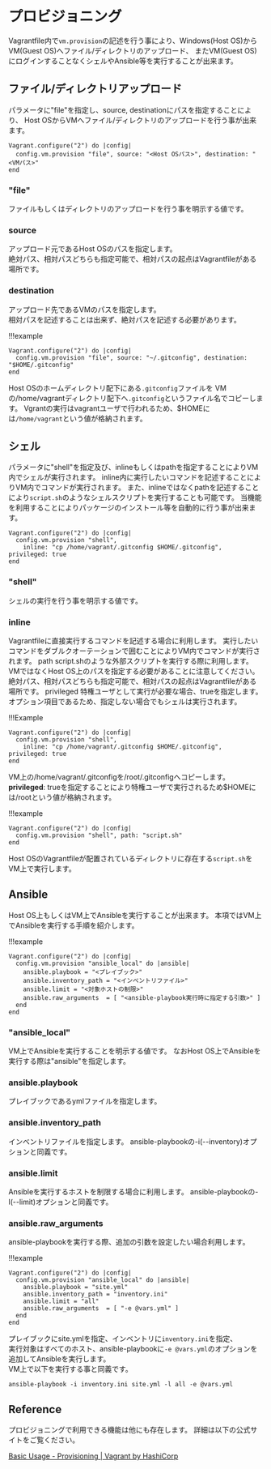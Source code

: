 # プロビジョニング

Vagrantfile内で`vm.provision`の記述を行う事により、Windows(Host OS)からVM(Guest OS)へファイル/ディレクトリのアップロード、
またVM(Guest OS)にログインすることなくシェルやAnsible等を実行することが出来ます。

## ファイル/ディレクトリアップロード

パラメータに"file"を指定し、source, destinationにパスを指定することにより、
Host OSからVMへファイル/ディレクトリのアップロードを行う事が出来ます。

```Vagrantfile
Vagrant.configure("2") do |config|
  config.vm.provision "file", source: "<Host OSパス>", destination: "<VMパス>"
end
```

### "file"

ファイルもしくはディレクトリのアップロードを行う事を明示する値です。

### source

アップロード元であるHost OSのパスを指定します。  
絶対パス、相対パスどちらも指定可能で、相対パスの起点はVagrantfileがある場所です。

### destination

アップロード先であるVMのパスを指定します。  
相対パスを記述することは出来ず、絶対パスを記述する必要があります。

!!!example

```Vagrantfile
Vagrant.configure("2") do |config|
  config.vm.provision "file", source: "~/.gitconfig", destination: "$HOME/.gitconfig"
end
```

Host OSのホームディレクトリ配下にある`.gitconfig`ファイルを
VMの/home/vagrantディレクトリ配下へ`.gitconfig`というファイル名でコピーします。
Vgrantの実行はvagrantユーザで行われるため、$HOMEには`/home/vagrant`という値が格納されます。

## シェル

パラメータに"shell"を指定及び、inlineもしくはpathを指定することによりVM内でシェルが実行されます。
inline内に実行したいコマンドを記述することによりVM内でコマンドが実行されます。
また、inlineではなくpathを記述することにより`script.sh`のようなシェルスクリプトを実行することも可能です。
当機能を利用することによりパッケージのインストール等を自動的に行う事が出来ます。

```Vagrantfile
Vagrant.configure("2") do |config|
  config.vm.provision "shell",
    inline: "cp /home/vagrant/.gitconfig $HOME/.gitconfig", privileged: true
end
```

### "shell"

シェルの実行を行う事を明示する値です。

### inline

Vagrantfileに直接実行するコマンドを記述する場合に利用します。
実行したいコマンドをダブルクオーテーションで囲むことによりVM内でコマンドが実行されます。
path
script.shのような外部スクリプトを実行する際に利用します。
VMではなくHost OS上のパスを指定する必要があることに注意してください。
絶対パス、相対パスどちらも指定可能で、相対パスの起点はVagrantfileがある場所です。
privileged
特権ユーザとして実行が必要な場合、trueを指定します。
オプション項目であるため、指定しない場合でもシェルは実行されます。

!!!Example

```Vagrantfile
Vagrant.configure("2") do |config|
  config.vm.provision "shell",
    inline: "cp /home/vagrant/.gitconfig $HOME/.gitconfig", privileged: true
end
```

VM上の/home/vagrant/.gitconfigを/root/.gitconfigへコピーします。
**privileged**: trueを指定することにより特権ユーザで実行されるため$HOMEには/rootという値が格納されます。

!!!example

```Vagrantfile
Vagrant.configure("2") do |config|
  config.vm.provision "shell", path: "script.sh"
end
```

Host OSのVagrantfileが配置されているディレクトリに存在する`script.sh`をVM上で実行します。

## Ansible

Host OS上もしくはVM上でAnsibleを実行することが出来ます。
本項ではVM上でAnsibleを実行する手順を紹介します。

!!!example

```Vagrantfile
Vagrant.configure("2") do |config|
  config.vm.provision "ansible_local" do |ansible|
    ansible.playbook = "<プレイブック>"
    ansible.inventory_path = "<インベントリファイル>"
    ansible.limit = "<対象ホストの制限>"
    ansible.raw_arguments  = [ "<ansible-playbook実行時に指定する引数>" ]
  end
end
```

### "ansible_local"

VM上でAnsibleを実行することを明示する値です。
なおHost OS上でAnsibleを実行する際は"ansible"を指定します。

### ansible.playbook

プレイブックであるymlファイルを指定します。

### ansible.inventory_path

インベントリファイルを指定します。
ansible-playbookの-i(--inventory)オプションと同義です。

### ansible.limit

Ansibleを実行するホストを制限する場合に利用します。
ansible-playbookの-l(--limit)オプションと同義です。

### ansible.raw_arguments

ansible-playbookを実行する際、追加の引数を設定したい場合利用します。

!!!example

```Vagrantfile
Vagrant.configure("2") do |config|
  config.vm.provision "ansible_local" do |ansible|
    ansible.playbook = "site.yml"
    ansible.inventory_path = "inventory.ini"
    ansible.limit = "all"
    ansible.raw_arguments  = [ "-e @vars.yml" ]
  end
end
```

プレイブックにsite.ymlを指定、インベントリに`inventory.ini`を指定、  
実行対象はすべてのホスト、ansible-playbookに`-e @vars.yml`のオプションを追加してAnsibleを実行します。  
VM上で以下を実行する事と同義です。

`ansible-playbook -i inventory.ini site.yml -l all -e @vars.yml`

## Reference

プロビジョニングで利用できる機能は他にも存在します。
詳細は以下の公式サイトをご覧ください。

[Basic Usage - Provisioning | Vagrant by HashiCorp](https://www.vagrantup.com/docs/provisioning/basic_usage)
